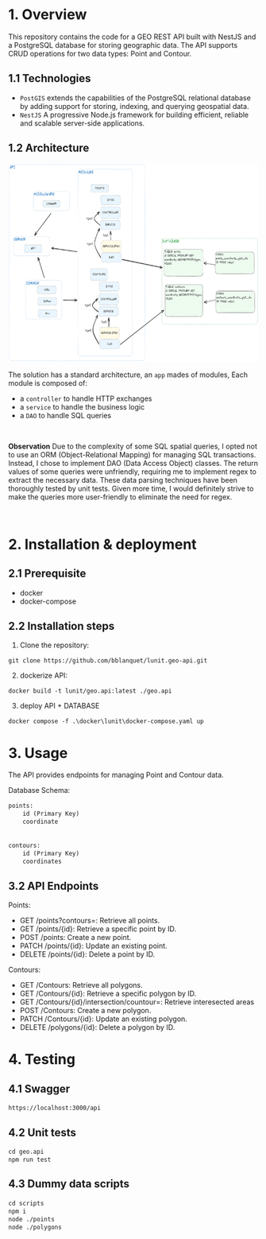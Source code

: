 
# 1. Overview
This repository contains the code for a GEO REST API built with NestJS and a PostgreSQL database for storing geographic data. 
The API supports CRUD operations for two data types: Point and Contour.

## 1.1 Technologies
- `PostGIS` extends the capabilities of the PostgreSQL relational database by adding support for storing, indexing, and querying geospatial data.
- `NestJS` A progressive Node.js framework for building efficient, reliable and scalable server-side applications. 

## 1.2 Architecture
<img src="./architecture.png" alt="Alt text" width="600" height="400">
<br>

The solution has a standard architecture, an `app` mades of modules, Each module is composed of:

- a `controller` to handle HTTP exchanges
- a `service` to handle the business logic
- a `DAO` to handle SQL queries 
<br>

**Observation** Due to the complexity of some SQL spatial queries, I opted not to use an ORM (Object-Relational Mapping) for managing SQL transactions. Instead, I chose to implement DAO (Data Access Object) classes. The return values of some queries were unfriendly, requiring me to implement regex to extract the necessary data. These data parsing techniques have been thoroughly tested by unit tests. Given more time, I would definitely strive to make the queries more user-friendly to eliminate the need for regex.

<br>

# 2. Installation & deployment

## 2.1 Prerequisite
- docker
- docker-compose

## 2.2 Installation steps
1. Clone the repository:
``` shell
git clone https://github.com/bblanquet/lunit.geo-api.git
```

2. dockerize API:
``` shell
docker build -t lunit/geo.api:latest ./geo.api
```

3. deploy API + DATABASE
``` shell
docker compose -f .\docker\lunit\docker-compose.yaml up
```

# 3. Usage
The API provides endpoints for managing Point and Contour data.

Database Schema:

    points:
        id (Primary Key)
        coordinate


    contours:
        id (Primary Key)
        coordinates


## 3.2 API Endpoints
Points:
- GET /points?contours=<id>: Retrieve all points.
- GET /points/{id}: Retrieve a specific point by ID.
- POST /points: Create a new point.
- PATCH /points/{id}: Update an existing point.
- DELETE /points/{id}: Delete a point by ID.

Contours:
- GET /Contours: Retrieve all polygons.
- GET /Contours/{id}: Retrieve a specific polygon by ID.
- GET /Contours/{id}/intersection/countour=<id>: Retrieve interesected areas
- POST /Contours: Create a new polygon.
- PATCH /Contours/{id}: Update an existing polygon.
- DELETE /polygons/{id}: Delete a polygon by ID.

# 4. Testing
## 4.1 Swagger
```
https://localhost:3000/api
```
## 4.2 Unit tests
``` shell
cd geo.api
npm run test
```
## 4.3 Dummy data scripts
``` shell
cd scripts
npm i
node ./points
node ./polygons
```

